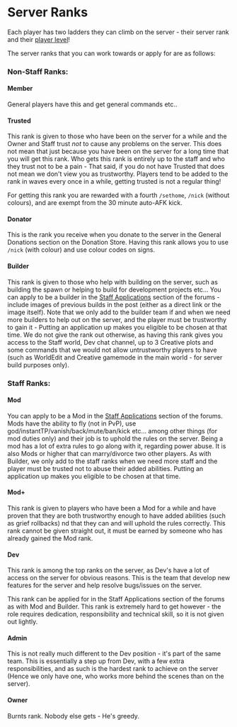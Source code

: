 # Server Ranks

Each player has two ladders they can climb on the server - their server rank and their [player level](levels.md)!

The server ranks that you can work towards or apply for are as follows:

### Non-Staff Ranks:
#### Member 

General players have this and get general commands etc..


#### Trusted

This rank is given to those who have been on the server for a while and the Owner and Staff trust *not* to cause any problems on the server.
This does not mean that just because you have been on the server for a long time that you will get this rank. 
Who gets this rank is entirely up to the staff and who they trust not to be a pain - That said, if you do not have Trusted that does not mean we don't view you as trustworthy. 
Players tend to be added to the rank in waves every once in a while, getting trusted is not a regular thing!

For getting this rank you are rewarded with a fourth `/sethome`, `/nick` (without colours), and are exempt from the 30 minute auto-AFK kick.


#### Donator

This is the rank you receive when you donate to the server in the General Donations section on the Donation Store.
Having this rank allows you to use `/nick` (with colour) and use colour codes on signs.


#### Builder

This rank is given to those who help with building on the server, such as building the spawn or helping to build for development projects etc...
You can apply to be a builder in the [Staff Applications](http://legioncraft.co.uk/home/m/39230198/viewforum/7318350) section of the forums - include images of previous builds in the post (either as a direct link or the image itself).
Note that we only add to the builder team if and when we need more builders to help out on the server, and the player must be trustworthy to gain it - Putting an application up makes you eligible to be chosen at that time.
We do not give the rank out otherwise, as having this rank gives you access to the Staff world, Dev chat channel, up to 3 Creative plots and some commands that we would not allow untrustworthy players to have (such as WorldEdit and Creative gamemode in the main world - for server build purposes only).


### Staff Ranks:
#### Mod

You can apply to be a Mod in the [Staff Applications](http://legioncraft.co.uk/home/m/39230198/viewforum/7318350) section of the forums.
Mods have the ability to fly (not in PvP), use god/instantTP/vanish/back/mute/ban/kick etc... among other things (for mod duties only) and their job is to uphold the rules on the server. Being a mod has a lot of extra rules to go along with it, regarding power abuse.
It is also Mods or higher that can marry/divorce two other players.
As with Builder, we only add to the staff ranks when we need more staff and the player must be trusted not to abuse their added abilities. Putting an application up makes you eligible to be chosen at that time.

#### Mod+

This rank is given to players who have been a Mod for a while and have proven that they are both trustworthy enough to have added abilities (such as grief rollbacks) nd that they can and will uphold the rules correctly. This rank cannot be given straight out, it must be earned by someone who has already gained the Mod rank.

#### Dev

This rank is among the top ranks on the server, as Dev's have a lot of access on the server for obvious reasons. This is the team that develop new features for the server and help resolve bugs/issues on the server.

This rank can be applied for in the Staff Applications section of the forums as with Mod and Builder. This rank is extremely hard to get however - the role requires dedication, responsibility and technical skill, so it is not given out lightly.


#### Admin

This is not really much different to the Dev position - it's part of the same team. This is essentially a step up from Dev, with a few extra responsibilities, and as such is the hardest rank to achieve on the server (Hence we only have one, who works more behind the scenes than on the server).

#### Owner

Burnts rank. Nobody else gets - He's greedy.
